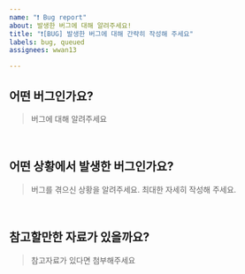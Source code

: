 ```yaml
---
name: "❗️ Bug report"
about: 발생한 버그에 대해 알려주세요!
title: "❗️[BUG] 발생한 버그에 대해 간략히 작성해 주세요"
labels: bug, queued
assignees: wwan13

---
```


## 어떤 버그인가요?

> 버그에 대해 알려주세요

<br>

## 어떤 상황에서 발생한 버그인가요?

> 버그를 겪으신 상황을 알려주세요. 최대한 자세히 작성해 주세요.

<br>

## 참고할만한 자료가 있을까요?

> 참고자료가 있다면 첨부해주세요
